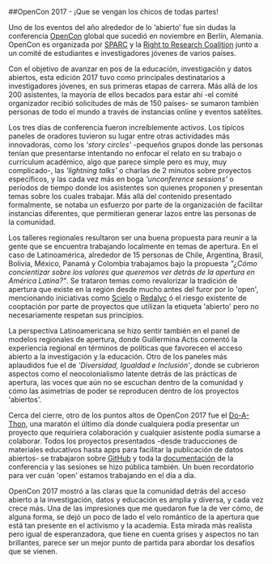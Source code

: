 ##OpenCon 2017 - ¡Que se vengan los chicos de todas partes!

Uno de los eventos del año alrededor de lo ‘abierto’ fue sin dudas la conferencia [OpenCon](http://www.opencon2017.org/) global que sucedió en noviembre en Berlín, Alemania. OpenCon es organizada por [SPARC](http://www.sparcopen.org/) y la [Right to Research Coalition](http://www.righttoresearch.org/) junto a un comité de estudiantes e investigadores jóvenes de varios países. 

Con el objetivo de avanzar en pos de la educación, investigación y datos abiertos, esta edición 2017 tuvo como principales destinatarios a investigadores jóvenes, en sus primeras etapas de carrera. Más allá de los 200 asistentes, la mayoría de ellos becados para estar ahí -el comité organizador recibió solicitudes de más de 150 países- se sumaron también personas de todo el mundo a través de instancias online y eventos satélites. 

Los tres días de conferencia fueron increíblemente activos. Los típicos paneles de oradores tuvieron su lugar entre otras actividades más innovadoras, como los *'story circles'* -pequeños grupos donde las personas tenían que presentarse intentando no enfocar el relato en su trabajo o currículum académico, algo que parece simple pero es muy, muy complicado-, las *'lightning talks'* o charlas de 2 minutos sobre proyectos específicos, y las cada vez más en boga *'unconference sessions'* o períodos de tiempo donde los asistentes son quienes proponen y presentan temas sobre los cuales trabajar. Más allá del contenido presentado formalmente, se notaba un esfuerzo por parte de la organización de facilitar instancias diferentes, que permitieran generar lazos entre las personas de la comunidad. 

Los talleres regionales resultaron ser una buena propuesta para reunir a la gente que se encuentra trabajando localmente en temas de apertura. En el caso de Latinoamérica, alrededor de 15 personas de Chile, Argentina, Brasil, Bolivia, México, Panamá y Colombia trabajamos bajo la propuesta *"¿Cómo concientizar sobre los valores que queremos ver detrás de la apertura en América Latina?"*. Se trataron temas como revalorizar la tradición de apertura que existe en la región desde mucho antes del furor por lo 'open', mencionando iniciativas como [Scielo](www.scielo.org) o [Redalyc](www.redalyc.org) ó el riesgo existente de cooptación por parte de proyectos que utilizan la etiqueta 'abierto' pero no necesariamente respetan sus principios.

La perspectiva Latinoamericana se hizo sentir también en el panel de modelos regionales de apertura, donde Guillermina Actis comentó la experiencia regional en términos de políticas que favorecen el acceso abierto a la investigación y la educación. Otro de los paneles más aplaudidos fue el de *'Diversidad, Igualdad e Inclusión'*, donde se cubrieron aspectos como el neocolonialismo latente detrás de las prácticas de apertura, las voces que aún no se escuchan dentro de la comunidad y cómo las asimetrías de poder se reproducen dentro de los proyectos 'abiertos'.

Cerca del cierre, otro de los puntos altos de OpenCon 2017 fue el [Do-A-Thon](http://doathon.opencon2017.org/), una maratón el último día donde cualquiera podía presentar un proyecto que requiriera colaboración y cualquier asistente podía sumarse a colaborar. Todos los proyectos presentados -desde traducciones de materiales educativos hasta apps para facilitar la publicación de datos abiertos- se trabajaron sobre [GitHub](https://github.com/sparcopen/doathon) y toda la [documentación](https://opencon2017.sched.com/) de la conferencia y las sesiones se hizo pública también. Un buen recordatorio para ver cuán 'open' estamos trabajando en el día a día. 

OpenCon 2017 mostró a las claras que la comunidad detrás del acceso abierto a la investigación, datos y educación es amplia y diversa, y cada vez crece más. Una de las impresiones que me quedaron fue la de ver cómo, de alguna forma, se dejó un poco de lado el velo romántico de la apertura que está tan presente en el activismo y la academia. Esta mirada más realista pero igual de esperanzadora, que tiene en cuenta grises y aspectos no tan brillantes, parece ser un mejor punto de partida para abordar los desafíos que se vienen.
